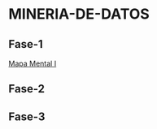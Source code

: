 # MINERIA-DE-DATOS

## Fase-1


[Mapa Mental I](https://github.com/CecyDuarte/MINERIA-DE-DATOS/blob/main/Tareas/Mapa%20Mental_1_1937881.pdf)


 
## Fase-2

## Fase-3
